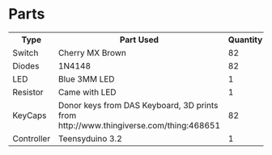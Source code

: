 # Parts
<table>
  <tr><th>Type</th><th>Part Used</th><th>Quantity</th></tr>
  <tr><td>Switch</td><td>Cherry MX Brown</td><td>82</td></tr>
  <tr><td>Diodes</td><td>1N4148</td><td>82</td></tr>
  <tr><td>LED</td><td>Blue 3MM LED</td><td>1</td></tr>
  <tr><td>Resistor</td><td>Came with LED</td><td>1</td></tr>
  <tr><td>KeyCaps</td><td>Donor keys from DAS Keyboard, 3D prints from http://www.thingiverse.com/thing:468651</td><td>82</td></tr>
  <tr><td>Controller</td><td>Teensyduino 3.2</td><td>1</td></tr>
</table>
